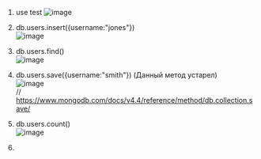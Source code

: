 1. use test
![image](https://user-images.githubusercontent.com/72013308/219759510-e585dd4a-55ca-4ca1-b68f-4bc69dc6d433.png)  
  
2. db.users.insert({username:"jones"})  
![image](https://user-images.githubusercontent.com/72013308/219760057-bd99d2df-7841-410b-8ed3-600d4c901cd1.png)  
  
3. db.users.find()  
![image](https://user-images.githubusercontent.com/72013308/219761172-963ac7d4-40a8-4949-b563-5bf7412929a3.png)  
  
4. db.users.save({username:"smith"}) (Данный метод устарел)  
![image](https://user-images.githubusercontent.com/72013308/219765466-9ddbf4f6-401b-49d1-95aa-25eecd1a0fee.png)  
// https://www.mongodb.com/docs/v4.4/reference/method/db.collection.save/  
  
5. db.users.count()  
![image](https://user-images.githubusercontent.com/72013308/219765773-d71b70f2-13df-4eec-a9a6-123710a0aec7.png)  
  
6.





  

